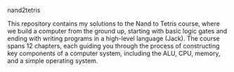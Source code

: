 nand2tetris

This repository contains my solutions to the Nand to Tetris course, where we build a computer from the ground up, starting with basic logic gates and ending with writing programs in a high-level language (Jack). The course spans 12 chapters, each guiding you through the process of constructing key components of a computer system, including the ALU, CPU, memory, and a simple operating system.
